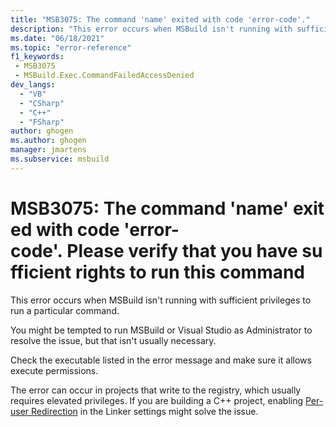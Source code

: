 ```yaml
---
title: "MSB3075: The command 'name' exited with code 'error-code'."
description: "This error occurs when MSBuild isn't running with sufficient privileges to run a particular command."
ms.date: "06/18/2021"
ms.topic: "error-reference"
f1_keywords:
 - MSB3075
 - MSBuild.Exec.CommandFailedAccessDenied
dev_langs:
  - "VB"
  - "CSharp"
  - "C++"
  - "FSharp"
author: ghogen
ms.author: ghogen
manager: jmartens
ms.subservice: msbuild
---
```

# MSB3075: The command 'name' exited with code 'error-code'. Please verify that you have sufficient rights to run this command

This error occurs when MSBuild isn't running with sufficient privileges to run a particular command.

You might be tempted to run MSBuild or Visual Studio as Administrator to resolve the issue, but that isn't usually necessary.

Check the executable listed in the error message and make sure it allows execute permissions.

The error can occur in projects that write to the registry, which usually requires elevated privileges. If you are building a C++ project, enabling [Per-user Redirection](/cpp/build/reference/linker-property-pages#per-user-redirection) in the Linker settings might solve the issue.
